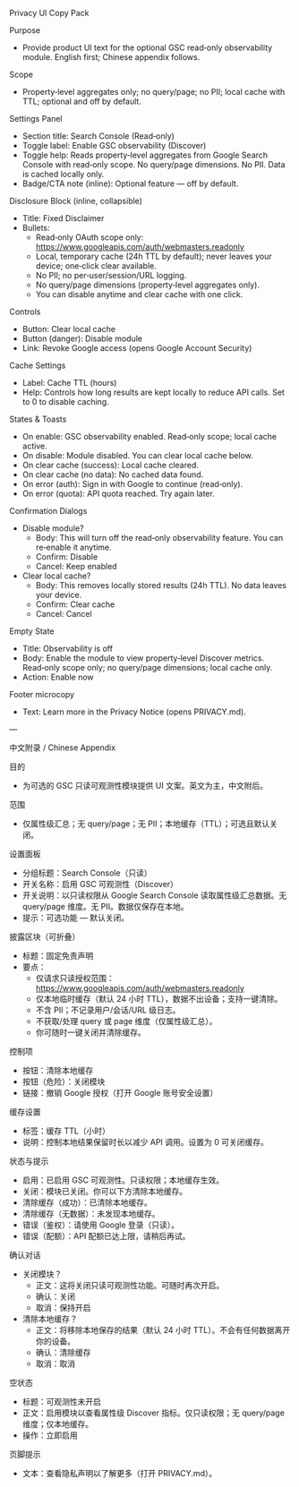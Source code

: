 Privacy UI Copy Pack

Purpose
- Provide product UI text for the optional GSC read‑only observability module. English first; Chinese appendix follows.

Scope
- Property‑level aggregates only; no query/page; no PII; local cache with TTL; optional and off by default.

Settings Panel
- Section title: Search Console (Read‑only)
- Toggle label: Enable GSC observability (Discover)
- Toggle help: Reads property‑level aggregates from Google Search Console with read‑only scope. No query/page dimensions. No PII. Data is cached locally only.
- Badge/CTA note (inline): Optional feature — off by default.

Disclosure Block (inline, collapsible)
- Title: Fixed Disclaimer
- Bullets:
  - Read‑only OAuth scope only: https://www.googleapis.com/auth/webmasters.readonly
  - Local, temporary cache (24h TTL by default); never leaves your device; one‑click clear available.
  - No PII; no per‑user/session/URL logging.
  - No query/page dimensions (property‑level aggregates only).
  - You can disable anytime and clear cache with one click.

Controls
- Button: Clear local cache
- Button (danger): Disable module
- Link: Revoke Google access (opens Google Account Security)

Cache Settings
- Label: Cache TTL (hours)
- Help: Controls how long results are kept locally to reduce API calls. Set to 0 to disable caching.

States & Toasts
- On enable: GSC observability enabled. Read‑only scope; local cache active.
- On disable: Module disabled. You can clear local cache below.
- On clear cache (success): Local cache cleared.
- On clear cache (no data): No cached data found.
- On error (auth): Sign in with Google to continue (read‑only).
- On error (quota): API quota reached. Try again later.

Confirmation Dialogs
- Disable module?
  - Body: This will turn off the read‑only observability feature. You can re‑enable it anytime.
  - Confirm: Disable
  - Cancel: Keep enabled
- Clear local cache?
  - Body: This removes locally stored results (24h TTL). No data leaves your device.
  - Confirm: Clear cache
  - Cancel: Cancel

Empty State
- Title: Observability is off
- Body: Enable the module to view property‑level Discover metrics. Read‑only scope only; no query/page dimensions; local cache only.
- Action: Enable now

Footer microcopy
- Text: Learn more in the Privacy Notice (opens PRIVACY.md).

—

中文附录 / Chinese Appendix

目的
- 为可选的 GSC 只读可观测性模块提供 UI 文案。英文为主，中文附后。

范围
- 仅属性级汇总；无 query/page；无 PII；本地缓存（TTL）；可选且默认关闭。

设置面板
- 分组标题：Search Console（只读）
- 开关名称：启用 GSC 可观测性（Discover）
- 开关说明：以只读权限从 Google Search Console 读取属性级汇总数据。无 query/page 维度。无 PII。数据仅保存在本地。
- 提示：可选功能 — 默认关闭。

披露区块（可折叠）
- 标题：固定免责声明
- 要点：
  - 仅请求只读授权范围：https://www.googleapis.com/auth/webmasters.readonly
  - 仅本地临时缓存（默认 24 小时 TTL），数据不出设备；支持一键清除。
  - 不含 PII；不记录用户/会话/URL 级日志。
  - 不获取/处理 query 或 page 维度（仅属性级汇总）。
  - 你可随时一键关闭并清除缓存。

控制项
- 按钮：清除本地缓存
- 按钮（危险）：关闭模块
- 链接：撤销 Google 授权（打开 Google 账号安全设置）

缓存设置
- 标签：缓存 TTL（小时）
- 说明：控制本地结果保留时长以减少 API 调用。设置为 0 可关闭缓存。

状态与提示
- 启用：已启用 GSC 可观测性。只读权限；本地缓存生效。
- 关闭：模块已关闭。你可以下方清除本地缓存。
- 清除缓存（成功）：已清除本地缓存。
- 清除缓存（无数据）：未发现本地缓存。
- 错误（鉴权）：请使用 Google 登录（只读）。
- 错误（配额）：API 配额已达上限，请稍后再试。

确认对话
- 关闭模块？
  - 正文：这将关闭只读可观测性功能。可随时再次开启。
  - 确认：关闭
  - 取消：保持开启
- 清除本地缓存？
  - 正文：将移除本地保存的结果（默认 24 小时 TTL）。不会有任何数据离开你的设备。
  - 确认：清除缓存
  - 取消：取消

空状态
- 标题：可观测性未开启
- 正文：启用模块以查看属性级 Discover 指标。仅只读权限；无 query/page 维度；仅本地缓存。
- 操作：立即启用

页脚提示
- 文本：查看隐私声明以了解更多（打开 PRIVACY.md）。

